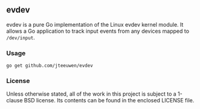 ## evdev

evdev is a pure Go implementation of the Linux evdev kernel module.
It allows a Go application to track input events from any devices
mapped to `/dev/input`.


### Usage

    go get github.com/jteeuwen/evdev


### License

Unless otherwise stated, all of the work in this project is subject to a
1-clause BSD license. Its contents can be found in the enclosed LICENSE file.

